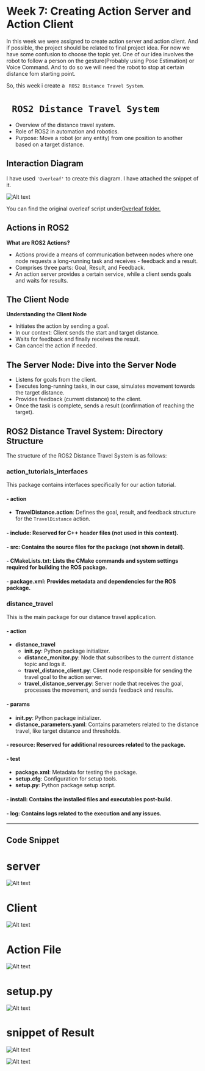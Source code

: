 # Week 7: Creating Action Server and Action Client

In this week we were assigned to create action server and action client. And if possible, the project should be related to final project idea. For now we have some confusion to choose the topic yet. One of our idea involves the robot to follow a person on the gesture(Probably using Pose Estimation) or Voice Command. And to do so we will need the robot to stop at certain distance fom starting point. 

So, this week i create a ` ROS2 Distance Travel System`. 

# ` ROS2 Distance Travel System`
- Overview of the distance travel system.
- Role of ROS2 in automation and robotics.
- Purpose: Move a robot (or any entity) from one position to another based on a target distance.

## Interaction Diagram

I have used `'Overleaf'` to create this diagram. I have attached the snippet of it. 

![Alt text](image-6.png)

You can find the original overleaf script under[Overleaf folder.](overleaf/)

## Actions in ROS2

**What are ROS2 Actions?**

- Actions provide a means of communication between nodes where one node requests a long-running task and receives - feedback and a result.
- Comprises three parts: Goal, Result, and Feedback.
- An action server provides a certain service, while a client sends goals and waits for results.


## The Client Node
**Understanding the Client Node**

- Initiates the action by sending a goal.
- In our context: Client sends the start and target distance.
- Waits for feedback and finally receives the result.
- Can cancel the action if needed.


## The Server Node: Dive into the Server Node



- Listens for goals from the client.
- Executes long-running tasks, in our case, simulates movement towards the target distance.
- Provides feedback (current distance) to the client.
- Once the task is complete, sends a result (confirmation of reaching the target).


## ROS2 Distance Travel System: Directory Structure

The structure of the ROS2 Distance Travel System is as follows:

### **action_tutorials_interfaces**
This package contains interfaces specifically for our action tutorial.

#### - **action**
   - **TravelDistance.action**: Defines the goal, result, and feedback structure for the `TravelDistance` action.

#### - **include**: Reserved for C++ header files (not used in this context).

#### - **src**: Contains the source files for the package (not shown in detail).

#### - **CMakeLists.txt**: Lists the CMake commands and system settings required for building the ROS package.

#### - **package.xml**: Provides metadata and dependencies for the ROS package.

### **distance_travel**
This is the main package for our distance travel application.

#### - **action**
   - **distance_travel**
      - **__init__.py**: Python package initializer.
      - **distance_monitor.py**: Node that subscribes to the current distance topic and logs it.
      - **travel_distance_client.py**: Client node responsible for sending the travel goal to the action server.
      - **travel_distance_server.py**: Server node that receives the goal, processes the movement, and sends feedback and results.

#### - **params**
   - **__init__.py**: Python package initializer.
   - **distance_parameters.yaml**: Contains parameters related to the distance travel, like target distance and thresholds.

#### - **resource**: Reserved for additional resources related to the package.

#### - **test**
   - **package.xml**: Metadata for testing the package.
   - **setup.cfg**: Configuration for setup tools.
   - **setup.py**: Python package setup script.

#### - **install**: Contains the installed files and executables post-build.

#### - **log**: Contains logs related to the execution and any issues.

---

## Code Snippet 

 # server
![Alt text](image.png)

# Client
![Alt text](image-2.png)
# Action File
![Alt text](image-1.png)

# setup.py
![Alt text](image-3.png)

# snippet of Result

![Alt text](image-4.png)


![Alt text](image-5.png)